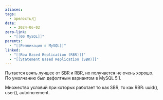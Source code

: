 ```yaml
---
aliases: 
tags:
  - зрелость/🌱
date:
  - - 2024-06-02
zero-link:
  - "[[00 MySQL]]"
parents:
  - "[[Репликация в MySQL]]"
linked:
  - "[[Row Based Replication (RBR)]]"
  - "[[Statement Based Replication (SBR)]]"
---
```

Пытается взять лучшее от [SBR](Statement%20Based%20Replication%20(SBR).md) и [RBR](Row%20Based%20Replication%20(RBR).md), но получается не очень хорошо. По умолчанию был дефолтным вариантом в MySQL 5.1.

Множество условий при которых работает то как SBR, то как RBR: uuid(), user(), autoincrement.